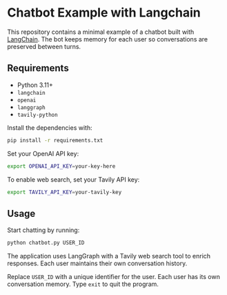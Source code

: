 # Chatbot Example with Langchain

This repository contains a minimal example of a chatbot built with
[LangChain](https://github.com/langchain-ai/langchain). The bot keeps memory
for each user so conversations are preserved between turns.

## Requirements

- Python 3.11+
- `langchain`
- `openai`
- `langgraph`
- `tavily-python`


Install the dependencies with:

```bash
pip install -r requirements.txt
```

Set your OpenAI API key:

```bash
export OPENAI_API_KEY=your-key-here
```

To enable web search, set your Tavily API key:

```bash
export TAVILY_API_KEY=your-tavily-key
```

## Usage

Start chatting by running:

```bash
python chatbot.py USER_ID
```

The application uses LangGraph with a Tavily web search tool to enrich
responses. Each user maintains their own conversation history.

Replace `USER_ID` with a unique identifier for the user. Each user has its own
conversation memory. Type `exit` to quit the program.
